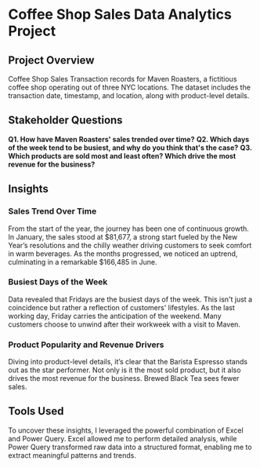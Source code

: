 # Coffee Shop Sales Data Analytics Project

## Project Overview
Coffee Shop Sales Transaction records for Maven Roasters, a fictitious coffee shop operating out of three NYC locations. The dataset includes the transaction date, timestamp, and location, along with product-level details.

## Stakeholder Questions
**Q1. How have Maven Roasters' sales trended over time?**
**Q2. Which days of the week tend to be busiest, and why do you think that's the case?**
**Q3. Which products are sold most and least often? Which drive the most revenue for the business?**

## Insights
### Sales Trend Over Time
From the start of the year, the journey has been one of continuous growth. In January, the sales stood at $81,677, a strong start fueled by the New Year’s resolutions and the chilly weather driving customers to seek comfort in warm beverages. As the months progressed, we noticed an uptrend, culminating in a remarkable $166,485 in June.

### Busiest Days of the Week
Data revealed that Fridays are the busiest days of the week. This isn't just a coincidence but rather a reflection of customers' lifestyles. As the last working day, Friday carries the anticipation of the weekend. Many customers choose to unwind after their workweek with a visit to Maven.

### Product Popularity and Revenue Drivers
Diving into product-level details, it’s clear that the Barista Espresso stands out as the star performer. Not only is it the most sold product, but it also drives the most revenue for the business. Brewed Black Tea sees fewer sales.

## Tools Used
To uncover these insights, I leveraged the powerful combination of Excel and Power Query. Excel allowed me to perform detailed analysis, while Power Query transformed raw data into a structured format, enabling me to extract meaningful patterns and trends.
